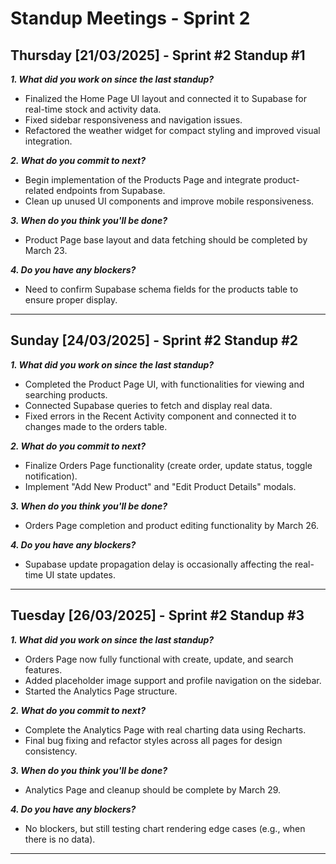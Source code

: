 # **Standup Meetings - Sprint 2**

## **Thursday [21/03/2025] - Sprint #2 Standup #1**

_**1. What did you work on since the last standup?**_
- Finalized the Home Page UI layout and connected it to Supabase for real-time stock and activity data.
- Fixed sidebar responsiveness and navigation issues.
- Refactored the weather widget for compact styling and improved visual integration.

_**2. What do you commit to next?**_
- Begin implementation of the Products Page and integrate product-related endpoints from Supabase.
- Clean up unused UI components and improve mobile responsiveness.

_**3. When do you think you'll be done?**_
- Product Page base layout and data fetching should be completed by March 23.

_**4. Do you have any blockers?**_
- Need to confirm Supabase schema fields for the products table to ensure proper display.

---

## **Sunday [24/03/2025] - Sprint #2 Standup #2**

_**1. What did you work on since the last standup?**_
- Completed the Product Page UI, with functionalities for viewing and searching products.
- Connected Supabase queries to fetch and display real data.
- Fixed errors in the Recent Activity component and connected it to changes made to the orders table.

_**2. What do you commit to next?**_
- Finalize Orders Page functionality (create order, update status, toggle notification).
- Implement "Add New Product" and "Edit Product Details" modals.

_**3. When do you think you'll be done?**_
- Orders Page completion and product editing functionality by March 26.

_**4. Do you have any blockers?**_
- Supabase update propagation delay is occasionally affecting the real-time UI state updates.

---


## **Tuesday [26/03/2025] - Sprint #2 Standup #3**

_**1. What did you work on since the last standup?**_
- Orders Page now fully functional with create, update, and search features.
- Added placeholder image support and profile navigation on the sidebar.
- Started the Analytics Page structure.

_**2. What do you commit to next?**_
- Complete the Analytics Page with real charting data using Recharts.
- Final bug fixing and refactor styles across all pages for design consistency.

_**3. When do you think you'll be done?**_
- Analytics Page and cleanup should be complete by March 29.

_**4. Do you have any blockers?**_
- No blockers, but still testing chart rendering edge cases (e.g., when there is no data).

---

